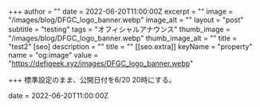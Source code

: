 +++
author = ""
date = 2022-06-20T11:00:00Z
excerpt = ""
image = "/images/blog/DFGC_logo_banner.webp"
image_alt = ""
layout = "post"
subtitle = "testing"
tags = "オフィシャルアナウンス"
thumb_image = "/images/blog/DFGC_logo_banner.webp"
thumb_image_alt = ""
title = "test2"
[seo]
description = ""
title = ""
[[seo.extra]]
keyName = "property"
name = "og:image"
value = "https://defigeek.xyz/images/DFGC_logo_banner.webp"

+++
標準設定のまま、公開日付を6/20 20時にする。

date = 2022-06-20T11:00:00Z